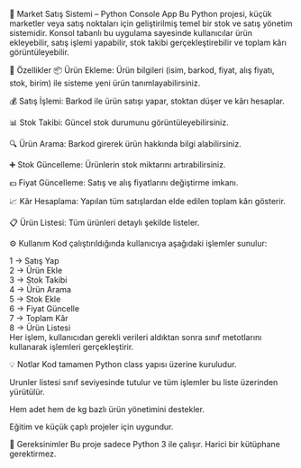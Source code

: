 🛒 Market Satış Sistemi – Python Console App
Bu Python projesi, küçük marketler veya satış noktaları için geliştirilmiş temel bir stok ve satış yönetim sistemidir. Konsol tabanlı bu uygulama sayesinde kullanıcılar ürün ekleyebilir, satış işlemi yapabilir, stok takibi gerçekleştirebilir ve toplam kârı görüntüleyebilir.

🚀 Özellikler
📦 Ürün Ekleme: Ürün bilgileri (isim, barkod, fiyat, alış fiyatı, stok, birim) ile sisteme yeni ürün tanımlayabilirsiniz.

💰 Satış İşlemi: Barkod ile ürün satışı yapar, stoktan düşer ve kârı hesaplar.

📊 Stok Takibi: Güncel stok durumunu görüntüleyebilirsiniz.

🔍 Ürün Arama: Barkod girerek ürün hakkında bilgi alabilirsiniz.

➕ Stok Güncelleme: Ürünlerin stok miktarını artırabilirsiniz.

💵 Fiyat Güncelleme: Satış ve alış fiyatlarını değiştirme imkanı.

📈 Kâr Hesaplama: Yapılan tüm satışlardan elde edilen toplam kârı gösterir.

📋 Ürün Listesi: Tüm ürünleri detaylı şekilde listeler.

⚙️ Kullanım
Kod çalıştırıldığında kullanıcıya aşağıdaki işlemler sunulur:

1 → Satış Yap  
2 → Ürün Ekle  
3 → Stok Takibi  
4 → Ürün Arama  
5 → Stok Ekle  
6 → Fiyat Güncelle  
7 → Toplam Kâr  
8 → Ürün Listesi  
Her işlem, kullanıcıdan gerekli verileri aldıktan sonra sınıf metotlarını kullanarak işlemleri gerçekleştirir.

💡 Notlar
Kod tamamen Python class yapısı üzerine kuruludur.

Urunler listesi sınıf seviyesinde tutulur ve tüm işlemler bu liste üzerinden yürütülür.

Hem adet hem de kg bazlı ürün yönetimini destekler.

Eğitim ve küçük çaplı projeler için uygundur.

📌 Gereksinimler
Bu proje sadece Python 3 ile çalışır. Harici bir kütüphane gerektirmez.
